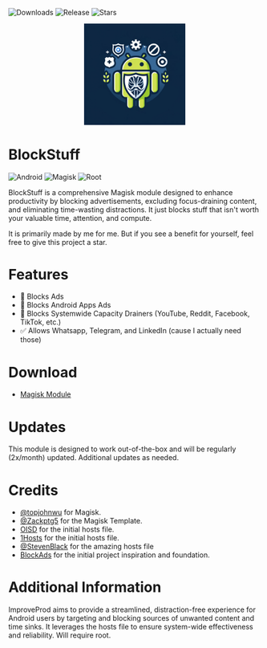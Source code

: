 ![Downloads](https://img.shields.io/github/downloads/r-neuschulz/BlockStuff/total?color=green&style=for-the-badge)
![Release](https://img.shields.io/github/v/release/r-neuschulz/BlockStuff?style=for-the-badge)
![Stars](https://img.shields.io/github/stars/r-neuschulz/BlockStuff?style=for-the-badge)

<p align="center">
  <img src="BlockStuff_logo.png" width="40%">
</p>

# BlockStuff

![Android](https://img.shields.io/badge/Android-3DDC84?style=for-the-badge&logo=android&logoColor=white)
![Magisk](https://img.shields.io/badge/Magisk-8A2BE2?style=for-the-badge&logo=magisk&logoColor=white)
![Root](https://img.shields.io/badge/Root-ff0000?style=for-the-badge&logo=superuser&logoColor=white)

BlockStuff is a comprehensive Magisk module designed to enhance productivity by blocking advertisements, excluding focus-draining content, and eliminating time-wasting distractions. It just blocks stuff that isn't worth your valuable time, attention, and compute.

It is primarily made by me for me. But if you see a benefit for yourself, feel free to give this project a star.

# Features

- 🛑 Blocks Ads
- 🛑 Blocks Android Apps Ads
- 🛑 Blocks Systemwide Capacity Drainers (YouTube, Reddit, Facebook, TikTok, etc.)
- ✅ Allows Whatsapp, Telegram, and LinkedIn (cause I actually need those)

# Download

- [Magisk Module](https://github.com/r-neuschulz/BlockStuff/releases)

# Updates

This module is designed to work out-of-the-box and will be regularly (2x/month) updated. Additional updates as needed.

# Credits

- [@topjohnwu](https://github.com/topjohnwu) for Magisk.
- [@Zackptg5](https://github.com/Zackptg5/MMT-Extended) for the Magisk Template.
- [OISD](https://oisd.nl/) for the initial hosts file.
- [1Hosts](https://github.com/badmojr/1Hosts) for the initial hosts file.
- [@StevenBlack](https://github.com/StevenBlack/hosts) for the amazing hosts file
- [BlockAds](https://github.com/pantsufan/BlockAds) for the initial project inspiration and foundation.



# Additional Information

ImproveProd aims to provide a streamlined, distraction-free experience for Android users by targeting and blocking sources of unwanted content and time sinks. It leverages the hosts file to ensure system-wide effectiveness and reliability. Will require root. 

